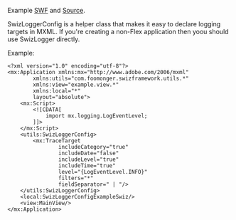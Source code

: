Example [SWF](http://www.foomonger.com/swizframework/SwizLoggerConfigExample/SwizLoggerConfigExample.swf) and [Source](http://www.foomonger.com/swizframework/SwizLoggerConfigExample/srcview/).

SwizLoggerConfig is a helper class that makes it easy to declare logging targets in MXML. If you're creating a non-Flex application then yoou should use SwizLogger directly.

Example:
```
<?xml version="1.0" encoding="utf-8"?>
<mx:Application xmlns:mx="http://www.adobe.com/2006/mxml" 
		xmlns:utils="com.foomonger.swizframework.utils.*"
		xmlns:view="example.view.*"
		xmlns:local="*"
		layout="absolute">
	<mx:Script>
		<![CDATA[
			import mx.logging.LogEventLevel;
		]]>
	</mx:Script>
	<utils:SwizLoggerConfig>
		<mx:TraceTarget 
				includeCategory="true" 
				includeDate="false" 
				includeLevel="true" 
				includeTime="true" 
				level="{LogEventLevel.INFO}"
				filters="*"
				fieldSeparator=" | "/>
	</utils:SwizLoggerConfig>
	<local:SwizLoggerConfigExampleSwiz/>
	<view:MainView/>
</mx:Application>
```